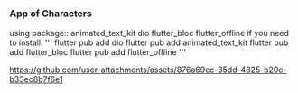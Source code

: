 ### App of Characters 

using package::
    animated_text_kit
    dio
    flutter_bloc
    flutter_offline
if you need to install:
'''
flutter pub add dio
flutter pub add animated_text_kit
flutter pub add flutter_bloc
flutter pub add flutter_offline
'''


https://github.com/user-attachments/assets/876a69ec-35dd-4825-b20e-b33ec8b7f6e1

